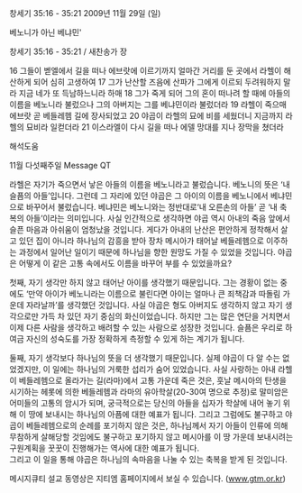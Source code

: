 창세기 35:16 - 35:21 
2009년 11월 29일 (일)

베노니가 아닌 베냐민'



창세기 35:16 - 35:21 / 새찬송가  장


16 그들이 벧엘에서 길을 떠나 에브랏에 이르기까지 얼마간 거리를 둔 곳에서 라헬이 해산하게 되어 심히 고생하여 17 그가 난산할 즈음에 산파가 그에게 이르되 두려워하지 말라 지금 네가 또 득남하느니라 하매 18 그가 죽게 되어 그의 혼이 떠나려 할 때에 아들의 이름을 베노니라 불렀으나 그의 아버지는 그를 베냐민이라 불렀더라 
19 라헬이 죽으매 에브랏 곧 베들레헴 길에 장사되었고 20 야곱이 라헬의 묘에 비를 세웠더니 지금까지 라헬의 묘비라 일컫더라 21 이스라엘이 다시 길을 떠나 에델 망대를 지나 장막을 쳤더라

해석도움





11월 다섯째주일 Message QT

라헬은 자기가 죽으면서 낳은 아들의 이름을 베노니라고 불렀습니다.
베노니의 뜻은 ‘내 슬픔의 아들’입니다. 그런데 그 자리에 있던 야곱은 그 아이의 이름을 베노니에서 베냐민으로 바꾸어서 불렀습니다. 베냐민은 베노니와는 정반대로‘내 오른손의 아들’ 곧 ‘내 축복의 아들’이라는 의미입니다. 사실 인간적으로 생각하면 야곱 역시 아내의 죽음 앞에서 슬픈 마음과 아쉬움이 엄청났을 것입니다. 게다가 아내의 난산은 편안하게 정착해서 살고 있던 집이 아니라 하나님의 감흥을 받아 장차 메시아가 태어날 베들레헴으로 이주하는 과정에서 일어난 일이기 때문에 하나님을 향한 원망도 가질 수 있었을 것입니다. 
야곱은 어떻게 이 같은 고통 속에서도 이름을 바꾸어 부를 수 있었을까요?

첫째, 자기 생각만 하지 않고 태어난 아이를 생각했기 때문입니다. 
그는 경황이 없는 중에도 ‘만약 아이가 베노니라는 이름으로 불린다면 아이는 얼마나 큰 죄책감과 따돌림 가운데 자라날까’를 생각했던 것입니다. 사실 야곱은 형도 아버지도 생각하지 않고 자기 생각으로만 가득 차 있던 자기 중심의 화신이었습니다. 하지만 그는 많은 연단을 거치면서 이제 다른 사람을 생각하고 배려할 수 있는 사람으로 성장한 것입니다. 슬픔은 우리로 하여금 자신의 성숙도를 가장 정확하게 측정할 수 있게 하는 계기가 됩니다.

둘째, 자기 생각보다 하나님의 뜻을 더 생각했기 때문입니다.
실제 야곱이 다 알 수는 없었겠지만, 이 일에는 하나님의 거룩한 섭리가 숨어 있었습니다. 사실 사랑하는 아내 라헬이 베들레헴으로 올라가는 길(라마)에서 고통 가운데 죽은 것은, 훗날 메시아의 탄생을 시기하는 헤롯에 의한 베들레헴과 라마의 유아학살(20-30여 명으로 추정)로 말미암은 어미들의 고통의 암시가 되며, 궁극적으로는 당신의 아들을 십자가 학살에 내어 놓기 위해 이 땅에 보내시는 하나님의 아픔에 대한 예표가 됩니다.
그리고 그럼에도 불구하고 야곱이 베들레헴으로의 순례를 포기하지 않은 것은, 하나님께서 자기 아들이 인류에 의해 무참하게 살해당할 것임에도 불구하고 포기하지 않고 메시아를 이 땅 가운데 보내시려는 구원계획을 꿋꿋이 진행해가는 역사에 대한 예표가 됩니다.  
그리고 이 일을 통해 야곱은 하나님의 속마음을 나눌 수 있는 축복을 받게 된 것입니다. 

메시지큐티 설교 동영상은 지티엠 홈페이지에서 보실 수 있습니다.
(www.gtm.or.kr)